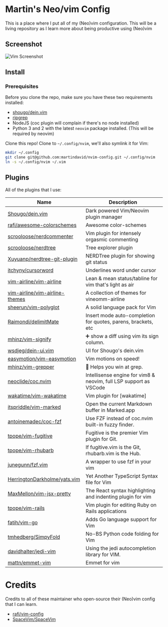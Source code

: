 # Martin's Neo/vim Config

This is a place where I put all of my (Neo)vim configuration. This will be a living repository as I learn more about being productive using (Neo)vim

## Screenshot

![Vim Screenshot](https://res.cloudinary.com/martin-labs/image/upload/v1541451517/Blog/vim_screenshot.png)

## Install

### Prerequisites

Before you clone the repo, make sure you have these two requirements installed:

- [shougo/dein.vim](https://github.com/Shougo/dein.vim)
- [ripgrep](https://github.com/BurntSushi/ripgrep#installation)
- NodeJS (coc plugin will complain if there's no node installed)
- Python 3 and 2 with the latest `neovim` package installed. (This will be required by neovim)

Clone this repo! Clone to `~/.config/nvim`,
we'll also symlink it for Vim:

```sh
mkdir ~/.config
git clone git@github.com:martindavid/nvim-config.git ~/.config/nvim
ln -s ~/.config/nvim ~/.vim
```

## Plugins

All of the plugins that I use:

| Name                             | Description                                                       |
| -------------------------------- | ----------------------------------------------------------------- |
| [Shougo/dein.vim]                | Dark powered Vim/Neovim plugin manager                            |
| [rafi/awesome-colorschemes]      | Awesome color-schemes                                             |
| [scrooloose/nerdcommenter]       | Vim plugin for intensely orgasmic commenting                      |
| [scrooloose/nerdtree]            | Tree explorer plugin                                              |
| [Xuyuanp/nerdtree-git-plugin]    | NERDTree plugin for showing git status                            |
| [itchyny/cursorword]             | Underlines word under cursor                                      |
| [vim-airline/vim-airline]        | Lean & mean status/tabline for vim that's light as air            |
| [vim-airline/vim-airline-themes] | A collection of themes for vineomm-airline                        |
| [sheerun/vim-polyglot]           | A solid language pack for Vim                                     |
| [Raimondi/delimitMate]           | Insert mode auto-completion for quotes, parens, brackets, etc     |
| [mhinz/vim-signify]              | ➕ show a diff using vim its sign column.                         |
| [wsdjeg/dein-ui.vim]             | UI for Shougo's dein.vim                                          |
| [easymotion/vim-easymotion]      | Vim motions on speed!                                             |
| [mhinz/vim-grepper]              | 👾 Helps you win at grep.                                         |
| [neoclide/coc.nvim]              | Intellisense engine for vim8 & neovim, full LSP support as VSCode |
| [wakatime/vim-wakatime]          | Vim plugin for [wakatime]                                         |
| [itspriddle/vim-marked]          | Open the current Markdown buffer in Marked.app                    |
| [antoinemadec/coc-fzf]           | Use FZF instead of coc.nvim built-in fuzzy finder.                |
| [tpope/vim-fugitive]             | Fugitive is the premier Vim plugin for Git.                       |
| [tpope/vim-rhubarb]              | If fugitive.vim is the Git, rhubarb.vim is the Hub.               |
| [junegunn/fzf.vim]               | A wrapper to use fzf in your vim                                  |
| [HerringtonDarkholme/yats.vim]   | Yet Another TypeScript Syntax file for Vim                        |
| [MaxMellon/vim-jsx-pretty]       | The React syntax highlighting and indenting plugin for vim        |
| [tpope/vim-rails]                | Vim plugin for editing Ruby on Rails applications                 |
| [fatih/vim-go]                   | Adds Go language support for Vim                                  |
| [tmhedberg/SimpyFold]            | No-BS Python code folding for Vim                                 |
| [davidhalter/jedi-vim]           | Using the jedi autocompletion library for VIM.                    |
| [mattn/emmet-vim]                | Emmet for vim                                                     |

# Credits

Credits to all of these maintainer who open-source their (Neo)vim config that I can learn.

- [rafi/vim-config]
- [SpaceVim/SpaceVim]

[shougo/dein.vim]: https://github.com/Shougo/dein.vim
[rafi/awesome-colorschemes]: https://github.com/rafi/awesome-colorschemes
[scrooloose/nerdcommenter]: https://github.com/scrooloose/nerdcommenter
[scrooloose/nerdtree]: https://github.com/scrooloose/nerdtree
[itchyny/cursorword]: https://github.com/itchyny/cursorword
[xuyuanp/nerdtree-git-plugin]: https://github.com/Xuyuanp/nerdtree-git-plugin
[vim-airline/vim-airline]: https://github.com/vim-airline/vim-airline
[vim-airline/vim-airline-themes]: https://github.com/vim-airline/vim-airline-themes
[sheerun/vim-polyglot]: https://github.com/sheerun/vim-polyglot
[raimondi/delimitmate]: https://github.com/Raimondi/delimitMate
[mhinz/vim-signify]: https://github.com/mhinz/vim-signify
[tmhedberg/simpyfold]: https://github.com/tmhedberg/SimpylFold
[davidhalter/jedi-vim]: https://github.com/davidhalter/jedi-vim
[wsdjeg/dein-ui.vim]: https://github.com/wsdjeg/dein-ui.vim
[easymotion/vim-easymotion]: https://github.com/easymotion/vim-easymotion
[mhinz/vim-grepper]: https://github.com/mhinz/vim-grepper
[neoclide/coc.nvim]: https://github.com/neoclide/coc-nvim
[wakatime/vim-wakatime]: https://github.com/wakatime/vim-wakatime
[itspriddle/vim-marked]: https://github.com/itspriddle/vim-marked
[tpope/vim-rails]: https://github.com/tpope/vim-rails
[rafi/vim-config]: https://github.com/rafi/vim-config
[spacevim/spacevim]: https://github.com/SpaceVim/SpaceVim
[fatih/vim-go]: https://github.com/fatih/vim-go
[antoinemadec/coc-fzf]: https://github.com/antoinemadec/coc-fzf
[tpope/vim-fugitive]: https://github.com/tpope/vim-fugitive
[tpope/vim-rhubarb]: https://github.com/tpope/vim-rhubarb
[junegunn/fzf.vim]: https://github.com/junegunn/fzf.vim
[HerringtonDarkholme/yats.vim]: https://github.com/HerringtonDarkholme/yats.vim
[MaxMellon/vim-jsx-pretty]: https://github.com/MaxMEllon/vim-jsx-pretty
[mattn/emmet-vim]: https://github.com/mattn/emmet-vim
